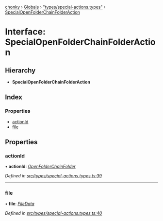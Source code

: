[chonky](../README.md) › [Globals](../globals.md) › ["types/special-actions.types"](../modules/_types_special_actions_types_.md) › [SpecialOpenFolderChainFolderAction](_types_special_actions_types_.specialopenfolderchainfolderaction.md)

# Interface: SpecialOpenFolderChainFolderAction

## Hierarchy

* **SpecialOpenFolderChainFolderAction**

## Index

### Properties

* [actionId](_types_special_actions_types_.specialopenfolderchainfolderaction.md#actionid)
* [file](_types_special_actions_types_.specialopenfolderchainfolderaction.md#file)

## Properties

###  actionId

• **actionId**: *[OpenFolderChainFolder](../enums/_types_special_actions_types_.specialaction.md#openfolderchainfolder)*

*Defined in [src/types/special-actions.types.ts:39](https://github.com/TimboKZ/Chonky/blob/01ce777/src/types/special-actions.types.ts#L39)*

___

###  file

• **file**: *[FileData](_types_files_types_.filedata.md)*

*Defined in [src/types/special-actions.types.ts:40](https://github.com/TimboKZ/Chonky/blob/01ce777/src/types/special-actions.types.ts#L40)*
